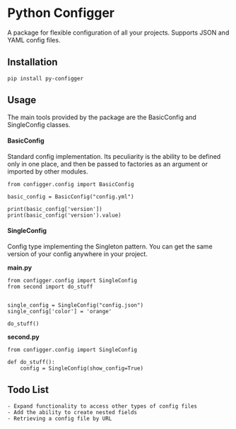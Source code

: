 # Python Configger
A package for flexible configuration of all your projects.
Supports JSON and YAML config files.

## Installation
```pip install py-configger```

## Usage
The main tools provided by the package are the BasicConfig and SingleConfig classes.
#### BasicConfig
Standard config implementation. Its peculiarity is the ability to be defined only in one place, and then be passed to factories as an argument or imported by other modules.
```.python
from configger.config import BasicConfig

basic_config = BasicConfig("config.yml")

print(basic_config['version'])
print(basic_config('version').value)
```

#### SingleConfig
Config type implementing the Singleton pattern. You can get the same version of your config anywhere in your project.

**main.py**
```.python
from configger.config import SingleConfig
from second import do_stuff


single_config = SingleConfig("config.json")
single_config['color'] = 'orange'

do_stuff()
```

**second.py**
```.python
from configger.config import SingleConfig

def do_stuff():
    config = SingleConfig(show_config=True)
```
## Todo List
    - Expand functionality to access other types of config files
    - Add the ability to create nested fields
    - Retrieving a config file by URL
